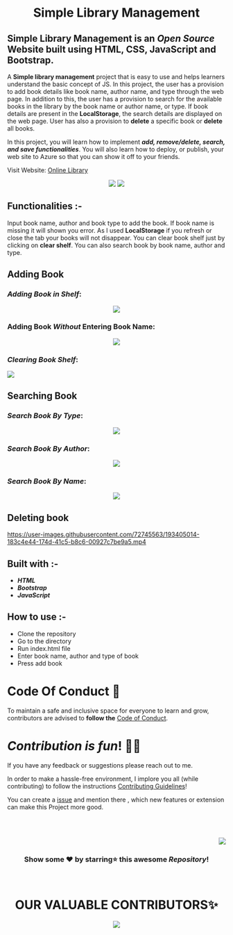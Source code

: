 <div align="center">
<h1> Simple Library Management </h1>
</div>

## Simple Library Management is an _Open Source_ Website built using HTML, CSS, JavaScript and Bootstrap.

A **Simple library management** project that is easy to use and helps learners understand the basic concept of JS. In this project, the user has a provision to add book details like book name, author name, and type through the web page. In addition to this, the user has a provision to search for the available books in the library by the book name or author name, or type. If book details are present in the **LocalStorage**, the search details are displayed on the web page. User has also a provision to **delete** a specific book or **delete** all books. 

In this project, you will learn how to implement **_add, remove/delete, search, and save functionalities_**. You will also learn how to deploy, or publish, your web site to Azure so that you can show it off to your friends.

Visit Website: [Online Library](https://delightful-coast-00b51a700.1.azurestaticapps.net/)

<p align="center">
<img src="https://user-images.githubusercontent.com/72745563/193397791-c396102d-fc92-4772-b94a-d9a67b02310a.png">
<img src="https://user-images.githubusercontent.com/52650290/188079131-55a6a070-506e-4330-8f19-15f36791061c.png">
</p>  

## Functionalities :-
Input book name, author and book type to add the book. If book name is missing it will shown you error. As I used **LocalStorage** if you refresh or close the tab your books will not disappear. You can clear book shelf just by clicking on **clear shelf**. You can also search book by book name, author and type.

## Adding Book 

### _Adding Book in Shelf_:


<p align="center">
<img src="https://user-images.githubusercontent.com/72745563/193397827-07ee2ced-da5f-45ca-af3c-859444b04385.png">
</p>

### Adding Book _Without_ Entering Book Name:

<p align="center">
<img src="https://user-images.githubusercontent.com/72745563/193397865-272abcb4-ee3f-4996-a738-27cbc8f31406.png">
</p>

### _Clearing Book Shelf_:

<img src="https://user-images.githubusercontent.com/72745563/193404992-6b48eb39-e5c3-4831-89a0-3683cf8ce03a.png">
</p>

## Searching Book

### _Search Book By Type_:
<p align="center">
<img src="https://user-images.githubusercontent.com/52650290/188080738-190d7032-7494-4d38-94aa-f9ab45b091e3.png">
</p>

### _Search Book By Author_: 
<p align="center">
<img src="https://user-images.githubusercontent.com/52650290/188081091-dafe73b6-6166-4ba7-9348-073b00c8b816.png">
</p>

### _Search Book By Name_:
<p align="center">
<img src="https://user-images.githubusercontent.com/52650290/188081402-3973c542-cfac-496e-89a9-690cdb90f779.png">
</p>

## Deleting book



https://user-images.githubusercontent.com/72745563/193405014-183c4e44-174d-41c5-b8c6-00927c7be9a5.mp4



## Built with :-
- **_HTML_**
- **_Bootstrap_**
- **_JavaScript_**

## How to use :-
- Clone the repository
- Go to the directory
- Run index.html file
- Enter book name, author and type of book 
- Press add book

# Code Of Conduct 📜

To maintain a safe and inclusive space for everyone to learn and grow, contributors are advised to **follow the** [Code of Conduct](https://github.com/samipak458/Simple-Library-Managment/blob/main/CODE_OF_CONDUCT.md).

# _Contribution is fun_! ✌🏼

If you have any feedback or suggestions please reach out to me.  

In order to make a hassle-free environment, I implore you all (while contributing) to follow the instructions [Contributing Guidelines](https://github.com/samipak458/Simple-Library-Managment/blob/main/CONTRIBUTING.md)!

You can create a <a href="https://github.com/samipak458/Simple-Library-Managment/issues">issue</a> and mention there , which new features or extension can make this Project more good.


<!-- ------------------------------------------------------------------------------------------------------------------------------------------------------------------ -->

<br>
  
<br>

<p align="right"><a href="#top"><img src="https://img.shields.io/badge/-Back%20to%20Top-red?style=for-the-badge" /></a></p>

<div align="center">

### Show some ❤️ by starring⭐ this awesome _Repository_!

</div>
  
<br>  

<h1 align=center> OUR VALUABLE CONTRIBUTORS✨ </h1>
<p align="center">
  
	
<a href="https://github.com/samipak458/Simple-Library-Managment/graphs/contributors">
  <img src="https://contrib.rocks/image?repo=samipak458/Simple-Library-Managment" />
</a>

